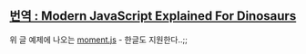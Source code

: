 ## [번역 : Modern JavaScript Explained For Dinosaurs](https://march23hare.github.io/2017/11/30/tr-modern-javascript-explained-for-dinosaurs/)

위 글 예제에 나오는 [moment.js](http://momentjs.com/) -  한글도 지원한다..;;




